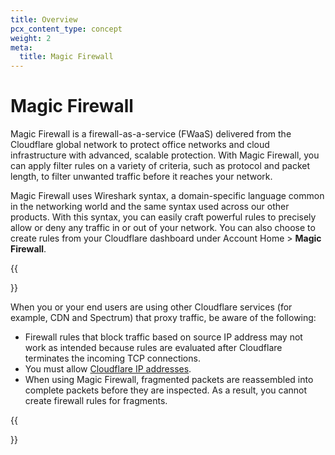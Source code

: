 ```yaml
---
title: Overview
pcx_content_type: concept
weight: 2
meta:
  title: Magic Firewall
---
```


# Magic Firewall

Magic Firewall is a firewall-as-a-service (FWaaS) delivered from the Cloudflare global network to protect office networks and cloud infrastructure with advanced, scalable protection. With Magic Firewall, you can apply filter rules on a variety of criteria, such as protocol and packet length, to filter unwanted traffic before it reaches your network.

Magic Firewall uses Wireshark syntax, a domain-specific language common in the networking world and the same syntax used across our other products. With this syntax, you can easily craft powerful rules to precisely allow or deny any traffic in or out of your network. You can also choose to create rules from your Cloudflare dashboard under Account Home > **Magic Firewall**.

{{<Aside type="warning" header="Important">}}

When you or your end users are using other Cloudflare services (for example, CDN and Spectrum) that proxy traffic, be aware of the following:

*   Firewall rules that block traffic based on source IP address may not work as intended because rules are evaluated after Cloudflare terminates the incoming TCP connections.
*   You must allow [Cloudflare IP addresses](https://www.cloudflare.com/ips/).
*   When using Magic Firewall, fragmented packets are reassembled into complete packets before they are inspected. As a result, you cannot create firewall rules for fragments.

{{</Aside>}}
